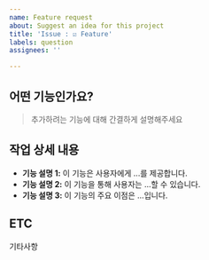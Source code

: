 ```yaml
---
name: Feature request
about: Suggest an idea for this project
title: 'Issue : ☑️ Feature'
labels: question
assignees: ''

---
```


## 어떤 기능인가요?

> 추가하려는 기능에 대해 간결하게 설명해주세요

## 작업 상세 내용

- **기능 설명 1:** 이 기능은 사용자에게 ...를 제공합니다.
- **기능 설명 2:** 이 기능을 통해 사용자는 ...할 수 있습니다.
- **기능 설명 3:** 이 기능의 주요 이점은 ...입니다.

## ETC
기타사항
